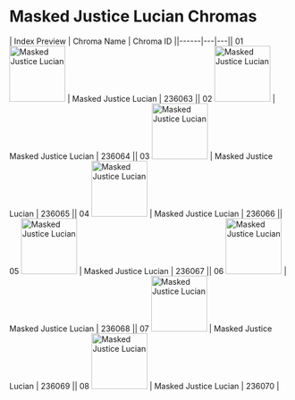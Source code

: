 # Masked Justice Lucian Chromas

| Index  Preview | Chroma Name | Chroma ID ||------|---|---|| 01  <img src='https://raw.communitydragon.org/latest/plugins/rcp-be-lol-game-data/global/default/v1/champion-chroma-images/236/236063.png' alt='Masked Justice Lucian' width='100'> | Masked Justice Lucian | 236063 || 02  <img src='https://raw.communitydragon.org/latest/plugins/rcp-be-lol-game-data/global/default/v1/champion-chroma-images/236/236064.png' alt='Masked Justice Lucian' width='100'> | Masked Justice Lucian | 236064 || 03  <img src='https://raw.communitydragon.org/latest/plugins/rcp-be-lol-game-data/global/default/v1/champion-chroma-images/236/236065.png' alt='Masked Justice Lucian' width='100'> | Masked Justice Lucian | 236065 || 04  <img src='https://raw.communitydragon.org/latest/plugins/rcp-be-lol-game-data/global/default/v1/champion-chroma-images/236/236066.png' alt='Masked Justice Lucian' width='100'> | Masked Justice Lucian | 236066 || 05  <img src='https://raw.communitydragon.org/latest/plugins/rcp-be-lol-game-data/global/default/v1/champion-chroma-images/236/236067.png' alt='Masked Justice Lucian' width='100'> | Masked Justice Lucian | 236067 || 06  <img src='https://raw.communitydragon.org/latest/plugins/rcp-be-lol-game-data/global/default/v1/champion-chroma-images/236/236068.png' alt='Masked Justice Lucian' width='100'> | Masked Justice Lucian | 236068 || 07  <img src='https://raw.communitydragon.org/latest/plugins/rcp-be-lol-game-data/global/default/v1/champion-chroma-images/236/236069.png' alt='Masked Justice Lucian' width='100'> | Masked Justice Lucian | 236069 || 08  <img src='https://raw.communitydragon.org/latest/plugins/rcp-be-lol-game-data/global/default/v1/champion-chroma-images/236/236070.png' alt='Masked Justice Lucian' width='100'> | Masked Justice Lucian | 236070 |
